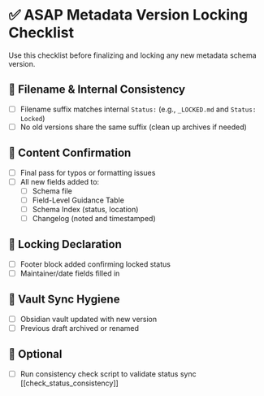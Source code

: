 # ✅ ASAP Metadata Version Locking Checklist

Use this checklist before finalizing and locking any new metadata schema version.

## 📁 Filename & Internal Consistency
- [ ] Filename suffix matches internal `Status:` (e.g., `_LOCKED.md` and `Status: Locked`)
- [ ] No old versions share the same suffix (clean up archives if needed)

## 📑 Content Confirmation
- [ ] Final pass for typos or formatting issues
- [ ] All new fields added to:
  - [ ] Schema file
  - [ ] Field-Level Guidance Table
  - [ ] Schema Index (status, location)
  - [ ] Changelog (noted and timestamped)

## 🔐 Locking Declaration
- [ ] Footer block added confirming locked status
- [ ] Maintainer/date fields filled in

## 🧠 Vault Sync Hygiene
- [ ] Obsidian vault updated with new version
- [ ] Previous draft archived or renamed

## 🧪 Optional
- [ ] Run consistency check script to validate status sync
      [[check_status_consistency]]

